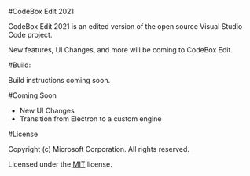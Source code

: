 #CodeBox Edit 2021

CodeBox Edit 2021 is an edited version of the open source Visual Studio Code project.

New features, UI Changes, and more will be coming to CodeBox Edit.

#Build:

Build instructions coming soon.


#Coming Soon

- New UI Changes
- Transition from Electron to a custom engine


#License

Copyright (c) Microsoft Corporation. All rights reserved.

Licensed under the [MIT](LICENSE.txt) license.
